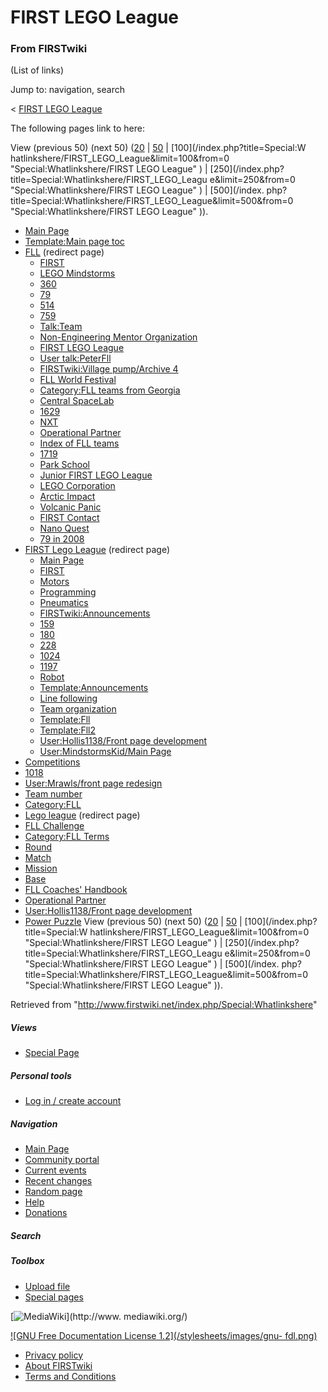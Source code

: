 # FIRST LEGO League

### From FIRSTwiki

(List of links)

Jump to: navigation, search

&lt; [FIRST LEGO League](/index.php?title=FIRST_LEGO_League&redirect=no "FIRST
LEGO League" )  

The following pages link to here:

View (previous 50) (next 50)
([20](/index.php?title=Special:Whatlinkshere/FIRST_LEGO_League&limit=20&from=0
"Special:Whatlinkshere/FIRST LEGO League" ) |
[50](/index.php?title=Special:Whatlinkshere/FIRST_LEGO_League&limit=50&from=0
"Special:Whatlinkshere/FIRST LEGO League" ) | [100](/index.php?title=Special:W
hatlinkshere/FIRST_LEGO_League&limit=100&from=0 "Special:Whatlinkshere/FIRST
LEGO League" ) | [250](/index.php?title=Special:Whatlinkshere/FIRST_LEGO_Leagu
e&limit=250&from=0 "Special:Whatlinkshere/FIRST LEGO League" ) | [500](/index.
php?title=Special:Whatlinkshere/FIRST_LEGO_League&limit=500&from=0
"Special:Whatlinkshere/FIRST LEGO League" )).

  * [Main Page](/index.php/Main_Page "Main Page" )
  * [Template:Main page toc](/index.php/Template:Main_page_toc "Template:Main page toc" )
  * [FLL](/index.php?title=FLL&redirect=no "FLL" ) (redirect page) 
    * [FIRST](/index.php/FIRST "FIRST" )
    * [LEGO Mindstorms](/index.php/LEGO_Mindstorms "LEGO Mindstorms" )
    * [360](/index.php/360 "360" )
    * [79](/index.php/79 "79" )
    * [514](/index.php/514 "514" )
    * [759](/index.php/759 "759" )
    * [Talk:Team](/index.php/Talk:Team "Talk:Team" )
    * [Non-Engineering Mentor Organization](/index.php/Non-Engineering_Mentor_Organization "Non-Engineering Mentor Organization" )
    * [FIRST LEGO League](/index.php/FIRST_LEGO_League "FIRST LEGO League" )
    * [User talk:PeterFll](/index.php/User_talk:PeterFll "User talk:PeterFll" )
    * [FIRSTwiki:Village pump/Archive 4](/index.php/FIRSTwiki:Village_pump/Archive_4 "FIRSTwiki:Village pump/Archive 4" )
    * [FLL World Festival](/index.php/FLL_World_Festival "FLL World Festival" )
    * [Category:FLL teams from Georgia](/index.php/Category:FLL_teams_from_Georgia "Category:FLL teams from Georgia" )
    * [Central SpaceLab](/index.php/Central_SpaceLab "Central SpaceLab" )
    * [1629](/index.php/1629 "1629" )
    * [NXT](/index.php/NXT "NXT" )
    * [Operational Partner](/index.php/Operational_Partner "Operational Partner" )
    * [Index of FLL teams](/index.php/Index_of_FLL_teams "Index of FLL teams" )
    * [1719](/index.php/1719 "1719" )
    * [Park School](/index.php/Park_School "Park School" )
    * [Junior FIRST LEGO League](/index.php/Junior_FIRST_LEGO_League "Junior FIRST LEGO League" )
    * [LEGO Corporation](/index.php/LEGO_Corporation "LEGO Corporation" )
    * [Arctic Impact](/index.php/Arctic_Impact "Arctic Impact" )
    * [Volcanic Panic](/index.php/Volcanic_Panic "Volcanic Panic" )
    * [FIRST Contact](/index.php/FIRST_Contact "FIRST Contact" )
    * [Nano Quest](/index.php/Nano_Quest "Nano Quest" )
    * [79 in 2008](/index.php/79_in_2008 "79 in 2008" )
  * [FIRST Lego League](/index.php?title=FIRST_Lego_League&redirect=no "FIRST Lego League" ) (redirect page) 
    * [Main Page](/index.php/Main_Page "Main Page" )
    * [FIRST](/index.php/FIRST "FIRST" )
    * [Motors](/index.php/Motors "Motors" )
    * [Programming](/index.php/Programming "Programming" )
    * [Pneumatics](/index.php/Pneumatics "Pneumatics" )
    * [FIRSTwiki:Announcements](/index.php/FIRSTwiki:Announcements "FIRSTwiki:Announcements" )
    * [159](/index.php/159 "159" )
    * [180](/index.php/180 "180" )
    * [228](/index.php/228 "228" )
    * [1024](/index.php/1024 "1024" )
    * [1197](/index.php/1197 "1197" )
    * [Robot](/index.php/Robot "Robot" )
    * [Template:Announcements](/index.php/Template:Announcements "Template:Announcements" )
    * [Line following](/index.php/Line_following "Line following" )
    * [Team organization](/index.php/Team_organization "Team organization" )
    * [Template:Fll](/index.php/Template:Fll "Template:Fll" )
    * [Template:Fll2](/index.php/Template:Fll2 "Template:Fll2" )
    * [User:Hollis1138/Front page development](/index.php/User:Hollis1138/Front_page_development "User:Hollis1138/Front page development" )
    * [User:MindstormsKid/Main Page](/index.php/User:MindstormsKid/Main_Page "User:MindstormsKid/Main Page" )
  * [Competitions](/index.php/Competitions "Competitions" )
  * [1018](/index.php/1018 "1018" )
  * [User:Mrawls/front page redesign](/index.php/User:Mrawls/front_page_redesign "User:Mrawls/front page redesign" )
  * [Team number](/index.php/Team_number "Team number" )
  * [Category:FLL](/index.php/Category:FLL "Category:FLL" )
  * [Lego league](/index.php?title=Lego_league&redirect=no "Lego league" ) (redirect page) 
  * [FLL Challenge](/index.php/FLL_Challenge "FLL Challenge" )
  * [Category:FLL Terms](/index.php/Category:FLL_Terms "Category:FLL Terms" )
  * [Round](/index.php/Round "Round" )
  * [Match](/index.php/Match "Match" )
  * [Mission](/index.php/Mission "Mission" )
  * [Base](/index.php/Base "Base" )
  * [FLL Coaches' Handbook](/index.php/FLL_Coaches%27_Handbook "FLL Coaches' Handbook" )
  * [Operational Partner](/index.php/Operational_Partner "Operational Partner" )
  * [User:Hollis1138/Front page development](/index.php/User:Hollis1138/Front_page_development "User:Hollis1138/Front page development" )
  * [Power Puzzle](/index.php/Power_Puzzle "Power Puzzle" )
View (previous 50) (next 50)
([20](/index.php?title=Special:Whatlinkshere/FIRST_LEGO_League&limit=20&from=0
"Special:Whatlinkshere/FIRST LEGO League" ) |
[50](/index.php?title=Special:Whatlinkshere/FIRST_LEGO_League&limit=50&from=0
"Special:Whatlinkshere/FIRST LEGO League" ) | [100](/index.php?title=Special:W
hatlinkshere/FIRST_LEGO_League&limit=100&from=0 "Special:Whatlinkshere/FIRST
LEGO League" ) | [250](/index.php?title=Special:Whatlinkshere/FIRST_LEGO_Leagu
e&limit=250&from=0 "Special:Whatlinkshere/FIRST LEGO League" ) | [500](/index.
php?title=Special:Whatlinkshere/FIRST_LEGO_League&limit=500&from=0
"Special:Whatlinkshere/FIRST LEGO League" )).

Retrieved from "<http://www.firstwiki.net/index.php/Special:Whatlinkshere>"

##### Views

  * [Special Page](/index.php/Special:Whatlinkshere/FIRST_LEGO_League)

##### Personal tools

  * [Log in / create account](/index.php?title=Special:Userlogin&returnto=Special:Whatlinkshere)

[](/index.php/Main_Page "Main Page" )

##### Navigation

  * [Main Page](/index.php/Main_Page)
  * [Community portal](/index.php/FIRSTwiki:Community_portal)
  * [Current events](/index.php/Current_events)
  * [Recent changes](/index.php/Special:Recentchanges)
  * [Random page](/index.php/Special:Random)
  * [Help](/index.php/Help:Contents)
  * [Donations](/index.php/FIRSTwiki:Site_support)

##### Search



##### Toolbox

  * [Upload file](/index.php/Special:Upload)
  * [Special pages](/index.php/Special:Specialpages)

[![MediaWiki](/skins/common/images/poweredby_mediawiki_88x31.png)](http://www.
mediawiki.org/)

[![GNU Free Documentation License 1.2](/stylesheets/images/gnu-
fdl.png)](http://www.gnu.org/copyleft/fdl.html)

  * [Privacy policy](/index.php/FIRSTwiki:Privacy_policy "FIRSTwiki:Privacy policy" )
  * [About FIRSTwiki](/index.php/FIRSTwiki:About "FIRSTwiki:About" )
  * [Terms and Conditions](/index.php/FIRSTwiki:Terms_and_conditions "FIRSTwiki:Terms and conditions" )


